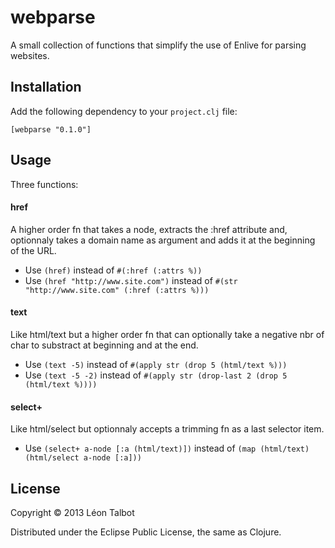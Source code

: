 # webparse

A small collection of functions that simplify the use of Enlive for parsing websites.

## Installation

Add the following dependency to your `project.clj` file:

    [webparse "0.1.0"]

## Usage

Three functions:

#### href
A higher order fn that takes a node, extracts the :href attribute and, optionnaly takes a domain name as argument and adds it at the beginning of the URL.

* Use `(href)` instead of `#(:href (:attrs %))`
* Use `(href "http://www.site.com")` instead of `#(str "http://www.site.com" (:href (:attrs %)))`

#### text
Like html/text but a higher order fn that can optionally take a negative nbr of char to substract at beginning and at the end. 

* Use `(text -5)` instead of `#(apply str (drop 5 (html/text %)))`
* Use `(text -5 -2)` instead of `#(apply str (drop-last 2 (drop 5 (html/text %))))`
    
#### select+
Like html/select but optionnaly accepts a trimming fn as a last selector item. 

* Use `(select+ a-node [:a (html/text)])` instead of `(map (html/text) (html/select a-node [:a]))`

  
## License

Copyright © 2013 Léon Talbot

Distributed under the Eclipse Public License, the same as Clojure.
